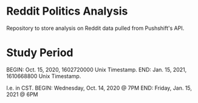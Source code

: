 # Reddit Politics Analysis
Repository to store analysis on Reddit data pulled from Pushshift's API.

# Study Period
BEGIN: Oct. 15, 2020, 1602720000 Unix Timestamp.
END: Jan. 15, 2021, 1610668800 Unix Timestamp.

I.e. in CST.
BEGIN: Wednesday, Oct. 14, 2020 @ 7PM
END: Friday, Jan. 15, 2021 @ 6PM